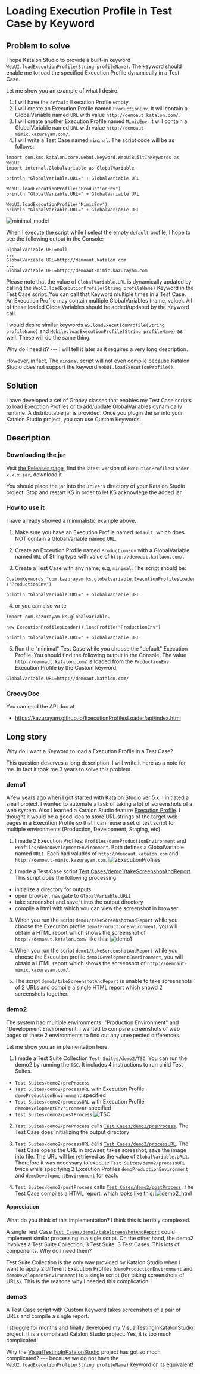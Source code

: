 Loading Execution Profile in Test Case by Keyword
=======

## Problem to solve

I hope Katalon Studio to provide a built-in keyword `WebUI.loadExecutionProfile(String profileName)`. The keyword should enable me to load the specified Execution Profile dynamically in a Test Case.

Let me show you an example of what I desire.

1. I will have the `default` Execution Profile empty.
2. I will create an Execution Profile named `ProductionEnv`. It will contain a GlobalVariable named `URL` with value `http://demoaut.katalon.com/`.
3. I will create another Execution Profile named `MimicEnv`. It will contain a GlobalVariable named `URL` with value `http://demoaut-mimic.kazurayam.com/`.
4. I will write a Test Case named `mininal`. The script code will be as follows:
```
import com.kms.katalon.core.webui.keyword.WebUiBuiltInKeywords as WebUI
import internal.GlobalVariable as GlobalVariable

println "GlobalVariable.URL=" + GlobalVariable.URL

WebUI.loadExecutionProfile("ProductionEnv")
println "GlobalVariable.URL=" + GlobalVariable.URL

WebUI.loadExecutionProfile("MimicEnv")
println "GlobalVariable.URL=" + GlobalVariable.URL
```

![minimal_model](docs/images/README2/minimal_model_of_my_desire.png)

When I execute the script while I select the empty `default` profile, I hope to see the following output in the Console:

```
GlobalVariable.URL=null
...
GlobalVariable.URL=http://demoaut.katalon.com
...
GlobalVariable.URL=http://demoaut-mimic.kazurayam.com
```

Please note that the value of `GlobalVariable.URL` is dynamically updated by calling the `WebUI.loadExecutionProfile(String profileName)` Keyword in the Test Case script. You can call that Keyword multiple times in a Test Case. An Execution Profile may contain multiple GlobalVariables (name, value). All of these loaded GlobalVariables should be added/updated by the Keyword call.

I would desire similar keywords `WS.loadExecutionProfile(String profileName)` and `Mobile.loadExecutionProfile(String profileName)` as well. These will do the same thing.

Why do I need it? --- I will tell it later as it requires a very long description.

However, in fact, The `minimal` script will not even compile because Katalon Studio does not support the keyword `WebUI.loadExecutionProfile()`.

## Solution

I have developed a set of Groovy classes that enables my Test Case scripts to load Execption Profiles or to add/update GlobalVariables dynamically runtime. A distributable jar is provided. Once you plugin the jar into your Katalon Studio project, you can use Custom Keywords.

## Description

### Downloading the jar

Visit [the Releases page](https://github.com/kazurayam/ExecutionProfilesLoader/releases), find the latest version of `ExecutionProfilesLoader-x.x.x.jar`, download it.

You should place the jar into the `Drivers` directory of your Katalon Studio project. Stop and restart KS in order to let KS acknowlege the added jar.

### How to use it

I have already showed a minimalistic example above. 

1. Make sure you have an Execution Profile named `default`, which does NOT contain a GlobalVariable named `URL`.

2. Create an Exceution Profile named `ProductionEnv` with a GlobalVariable named `URL` of String type with value of `http://demoaut.katlaon.com/`.

3. Create a Test Case with any name; e.g, `minimal`. The script should be:

```
CustomKeywords."com.kazurayam.ks.globalvariable.ExecutionProfilesLoader.loadProfile"("ProductionEnv")

println "GlobalVariable.URL=" + GlobalVariable.URL
```

4. or you can also write
```
import com.kazurayam.ks.globalvariable.

new ExecutionProfilesLoader().loadProfile("ProductionEnv")

println "GlobalVariable.URL=" + GlobalVariable.URL
```

5. Run the "minimal" Test Case while you choose the "default" Execution Profile. You should find the following output in the Console. The value `http://demoaut.katalon.com/` is loaded from the `ProductionEnv` Execution Profile by the Custom keyword.

```
GlobalVariable.URL=http://demoaut.katalon.com/
```

### GroovyDoc

You can read the API doc at 
- https://kazurayam.github.io/ExecutionProfilesLoader/api/index.html

## Long story

Why do I want a Keyword to load a Execution Profile in a Test Case? 

This question deserves a long description. I will write it here as a note for me. In fact it took me 3 years to solve this problem.

### demo1

A few years ago when I got started with Katalon Studio ver 5.x, I initiated a small project. I wanted to automate a task of taking a lot of screenshots of a web system. Also I learned a Katalon Studio feature [Execution Profile](https://docs.katalon.com/katalon-studio/docs/execution-profile-v54.html). I thought it would be a good idea to store URL strings of the target web pages in a Execution Profile so that I can reuse a set of test script for multiple environments (Production, Development, Staging, etc).

1. I made 2 Execution Profiles: `Profiles/demoProductionEnvironment` and `Profiles/demoDevelopmentEnvironment`. Both defines a GlobalVariable named `URL1`. Each had valudes of `http://demoaut.katalon.com` and `http://demoaut-mimic.kazurayam.com`. ![2ExecutionProfiles](docs/images/README2/2ExecutionProfiles.png)

2. I made a Test Case script [Test Cases/demo1/takeScreenshotAndReport](Scripts/demo1/takeScreenshotAndReport/Script1625628385149.groovy). This script does the following processing:
  - initialize a directory for outputs
  - open browser, navigate to `GlobalVariable.URL1`
  - take screenshot and save it into the output directory
  - compile a html with which you can view the screenshot in browser.

3. When you run the script `demo1/takeScreenshotAndReport` while you choose the Execution profile `demo1ProductionEnvironment`, you will obtain a HTML report which shows the screenshot of `http://demoaut.katalon.com/` like this: ![demo1](docs/images/README2/demo1.png)

4. When you run the script `demo1/takeScreenshotAndReport` while you choose the Execution profile `demo1DevelopmentEnvrironment`, you will obtain a HTML report which shows the screenshot of `http://demoaut-mimic.kazurayam.com/`.

5. The script `demo1/takeScreenshotAndReport` is unable to take screenshots of 2 URLs and compile a single HTML report which showd 2 screenshots together.



### demo2

The system had multiple environments: "Production Environment" and "Development Environement. I wanted to compare screenshots of web pages of these 2 environments to find out any unexpected differences.

Let me show you an implementation here. 

1. I made a Test Suite Collection `Test Suites/demo2/TSC`. You can run the demo2 by running the `TSC`. It includes 4 instructions to run child Test Suites.
- `Test Suites/demo2/preProcess`
- `Test Suites/demo2/processURL` with Execution Profile `demoProductionEnvironment` specified
- `Test Suites/demo2/processURL` with Execution Profile `demoDevelopmentEnvrironment` specified
- `Test Suites/demo2/postProcess` ![TSC](docs/images/README2/demo2_TSC.png)

2. `Test Suites/demo2/preProcess` calls [`Test Cases/demo2/preProcess`](Scripts/demo2/preProcess/Script1625627914911.groovy). The Test Case does initializing the output directory

4. `Test Suites/demo2/processURL` calls [`Test Cases/demo2/processURL`](Scripts/demo2/processURL/Script1625627914915.groovy). The Test Case opens the URL in browser, takes screeshot, save the image into file. The URL will be retrieved as the value of `GlobalVariable.URL1`. Therefore it was necessary to execute `Test Suites/demo2/processURL` twice while specifying 2 Exceution Profiles `demoProductionEnvironment` and `demoDevelopmentEnvironment` for each.

4. `Test Suites/demo2/postProcess` calls [`Test Cases/demo2/postProcess`](Scripts/demo2/postProcess/Script1625627914906.groovy). The Test Case compiles a HTML report, which looks like this:
![demo2_html](docs/images/README2/demo2_html.png)

#### Appreciation

What do you think of this implementation? I think this is terribly complexed.

A single Test Case [`Test Cases/demo1/takeScreenshotAndReport`](Scripts/demo1/takeScreenshotAndReport/Script1625628385149.groovy) could implement similar processing in a sigle script. On the other hand, the demo2 involves a Test Suite Collection, 3 Test Suite, 3 Test Cases. This lots of components. Why do I need them?

Test Suite Collection is the only way provided by Katalon Studio when I want to apply 2 different Execution Profiles (`demoProductionEnvironment` and `demoDevelopmentEnvironment`) to a single script (for taking screenshots of URLs). This is the reasone why I needed this complication.

### demo3

A Test Case script with Custom Keyword takes screenshots of a pair of URLs and compile a single report.





I struggle for months and finally developed my [VisualTestingInKatalonStudio](https://github.com/kazurayam/VisualTestingInKatalonStudio) project. It is a compilated Katalon Studio project. Yes, it is too much complicated!

Why the [VisualTestingInKatalonStudio](https://github.com/kazurayam/VisualTestingInKatalonStudio) project has got so moch complicated? --- because we do not have the `WebUI.loadExecutionProfile(String profileName)` keyword or its equivalent!
